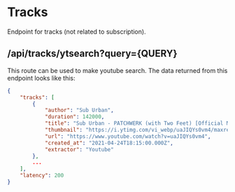 # Tracks
Endpoint for tracks (not related to subscription).

## /api/tracks/ytsearch?query={QUERY}
This route can be used to make youtube search. The data returned from this endpoint looks like this:

```json
{
    "tracks": [
        {
            "author": "Sub Urban",
            "duration": 142000,
            "title": "Sub Urban - PATCHWERK (with Two Feet) [Official Music Video]",
            "thumbnail": "https://i.ytimg.com/vi_webp/uaJIQYs0vm4/maxresdefault.webp?v=605d5da9",
            "url": "https://www.youtube.com/watch?v=uaJIQYs0vm4",
            "created_at": "2021-04-24T18:15:00.000Z",
            "extractor": "Youtube"
        },
        ...
    ],
    "latency": 200
}
```
